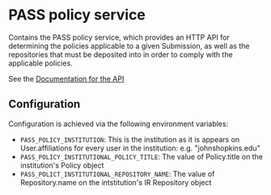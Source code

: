 # PASS policy service

Contains the PASS policy service, which provides an HTTP API for determining the policies applicable to a given Submission, as well as the repositories that must be deposited into in order to comply with the applicable policies.

See the [Documentation for the API](API.md)

## Configuration
Configuration is achieved via the following environment variables:

* `PASS_POLICY_INSTITUTION`: This is the institution as it is appears on User.affiliations for every user in the institution: e.g. "johnshopkins.edu"
* `PASS_POLICY_INSTITUTIONAL_POLICY_TITLE`: The value of Policy.title on the institution's Policy object
* `PASS_POLICT_INSTITUTIONAL_REPOSITORY_NAME`: The value of Repository.name on the intstitution's IR Repository object